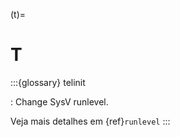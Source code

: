 (t)=

# T

:::{glossary}
telinit

: Change SysV runlevel.

  Veja mais detalhes em {ref}`runlevel`
:::
